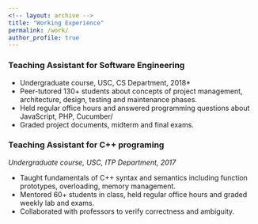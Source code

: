 ```yaml
---
<!-- layout: archive -->
title: "Working Experience"
permalink: /work/
author_profile: true
---
```



### Teaching Assistant for Software Engineering
* Undergraduate course, USC, CS Department, 2018*
* Peer-tutored 130+ students about concepts of project management, architecture, design, testing and maintenance phases.
* Held regular office hours and answered programming questions about JavaScript, PHP, Cucumber/
* Graded project documents, midterm and final exams.



### Teaching Assistant for C++ programing
*Undergraduate course, USC, ITP Department, 2017*
* Taught fundamentals of C++ syntax and semantics including function prototypes, overloading, memory management.
* Mentored 60+ students in class, held regular office hours and graded weekly lab and exams.
* Collaborated with professors to verify correctness and ambiguity.
